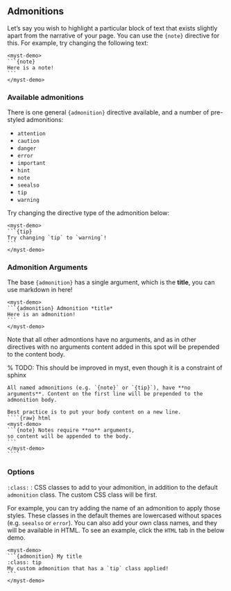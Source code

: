 ## Admonitions

Let’s say you wish to highlight a particular block of text that exists slightly apart from the narrative of your page.
You can use the `{note}` directive for this. For example, try changing the following text:

````{raw} html
<myst-demo>
```{note}
Here is a note!
```
</myst-demo>
````

### Available admonitions

There is one general `{admonition}` directive available, and a number of pre-styled admonitions:

- `attention`
- `caution`
- `danger`
- `error`
- `important`
- `hint`
- `note`
- `seealso`
- `tip`
- `warning`

Try changing the directive type of the admonition below:

````{raw} html
<myst-demo>
```{tip}
Try changing `tip` to `warning`!
```
</myst-demo>
````

### Admonition Arguments

The base `{admonition}` has a single argument, which is the **title**, you can use markdown in here!

````{raw} html
<myst-demo>
```{admonition} Admonition *title*
Here is an admonition!
```
</myst-demo>
````

Note that all other admontions have no arguments, and as in other directives with no arguments content added in this spot will be prepended to the content body.

% TODO: This should be improved in myst, even though it is a constraint of sphinx

`````{danger}
All named admonitions (e.g. `{note}` or `{tip}`), have **no arguments**. Content on the first line will be prepended to the admonition body.

Best practice is to put your body content on a new line.
````{raw} html
<myst-demo>
```{note} Notes require **no** arguments,
so content will be appended to the body.
```
</myst-demo>
````
`````

### Options

`:class:`
: CSS classes to add to your admonition, in addition to the default `admonition` class. The custom CSS class will be first.

For example, you can try adding the name of an admonition to apply those styles.
These classes in the default themes are lowercased without spaces (e.g. `seealso` or `error`).
You can also add your own class names, and they will be available in HTML.
To see an example, click the `HTML` tab in the below demo.

````{raw} html
<myst-demo>
```{admonition} My title
:class: tip
My custom admonition that has a `tip` class applied!
```
</myst-demo>
````
